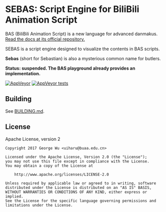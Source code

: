 # SEBAS: Script Engine for BiliBili Animation Script

BAS (BiliBili Animation Script) is a new language for advanced danmakus. [Read the docs at its official repository.](https://github.com/Bilibili/bas)

SEBAS is a script engine designed to visualize the contents in BAS scripts.

**Sebas** (short for Sebastian) is also a mysterious common name for butlers.

**Status: suspended. The BAS playground already provides an implementation.**

[![AppVeyor](https://img.shields.io/appveyor/ci/hozuki/sebas.svg)](https://ci.appveyor.com/project/hozuki/sebas)
[![AppVeyor tests](https://img.shields.io/appveyor/tests/hozuki/sebas.svg)](https://ci.appveyor.com/project/hozuki/sebas/build/tests)

## Building

See [BUILDING.md](BUILDING.md).

## License

Apache License, version 2

```plain
Copyright 2017 George Wu <uiharu@buaa.edu.cn>

Licensed under the Apache License, Version 2.0 (the "License");
you may not use this file except in compliance with the License.
You may obtain a copy of the License at

    http://www.apache.org/licenses/LICENSE-2.0

Unless required by applicable law or agreed to in writing, software
distributed under the License is distributed on an "AS IS" BASIS,
WITHOUT WARRANTIES OR CONDITIONS OF ANY KIND, either express or implied.
See the License for the specific language governing permissions and
limitations under the License.
```
